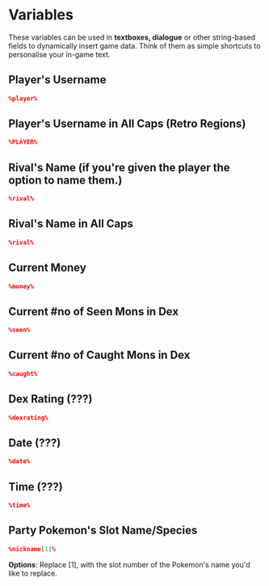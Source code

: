 # Variables

These variables can be used in **textboxes, dialogue** or other string-based fields to dynamically insert game data. Think of them as simple shortcuts to personalise your in-game text.

## Player's Username
```json
%player%
```

## Player's Username in All Caps (Retro Regions)
```json
%PLAYER%
```
## Rival's Name (if you're given the player the option to name them.)
```json
%rival%
```

## Rival's Name in All Caps
```json
%rival%
```

## Current Money
```json
%money%
```

## Current #no of Seen Mons in Dex
```json
%seen%
```

## Current #no of Caught Mons in Dex
```json
%caught%
```

## Dex Rating (???)
```json
%dexrating%
```

## Date (???)
```json
%date%
```

## Time (???)
```json
%time%
```

## Party Pokemon's Slot Name/Species
```json
%nickname[1]%
```
**Options**: Replace [1], with the slot number of the Pokemon's name you'd like to replace.